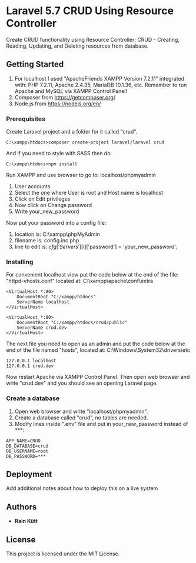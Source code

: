 # Laravel 5.7 CRUD Using Resource Controller

Create CRUD functionality using Resource Controller; CRUD - Creating, Reading, Updating, and Deleting resources from database.

## Getting Started

1. For localhost I used "ApacheFriends XAMPP Version 7.2.11" integrated with: PHP 7.2.11, Apache 2.4.35, MariaDB 10.1.36, etc. Remember to run Apache and MySQL via XAMPP Control Panel!
2. Composer from https://getcomposer.org/
3. Node.js from https://nodejs.org/en/

### Prerequisites

Create Laravel project and a folder for it called "crud".

```
C:\xampp\htdocs>composer create-project laravel/laravel crud
```

And if you need to style with SASS then do:

```
C:\xampp\htdocs>npm install
```

Run XAMPP and use browser to go to: localhost/phpmyadmin

1. User accounts
2. Select the one where User is root and Host name is localhost
3. Click on Edit privileges
4. Now click on Change password
5. Write your_new_password

Now put your password into a config file:

1. location is: C:\xampp\phpMyAdmin
2. filename is: config.inc.php
3. line to edit is: $cfg['Servers'][$i]['password'] = 'your_new_password';

### Installing

For convenient localhost view put the code below at the end of the file: "httpd-vhosts.conf" located at: C:\xampp\apache\conf\extra

```
<VirtualHost *:80>
    DocumentRoot "C:/xampp/htdocs"
    ServerName localhost
</VirtualHost>

<VirtualHost *:80>
    DocumentRoot "C:/xampp/htdocs/crud/public"
    ServerName crud.dev
</VirtualHost>
```

The next file you need to open as an admin and put the code below at the end of the file named "hosts", located at: C:\Windows\System32\drivers\etc

```
127.0.0.1 localhost
127.0.0.1 crud.dev
```

Now restart Apache via XAMPP Control Panel. Then open web browser and write "crud.dev" and you should see an opening Laravel page.

### Create a database

1. Open web browser and write "localhost/phpmyadmin".
2. Create a database called "crud", no tables are needed.
3. Modify lines inside ".env" file and put in your_new_password instead of \*\*\*:

```
APP_NAME=CRUD
DB_DATABASE=crud
DB_USERNAME=root
DB_PASSWORD=***
```

## Deployment

Add additional notes about how to deploy this on a live system

## Authors

-   **Rain Kütt**

## License

This project is licensed under the MIT License.